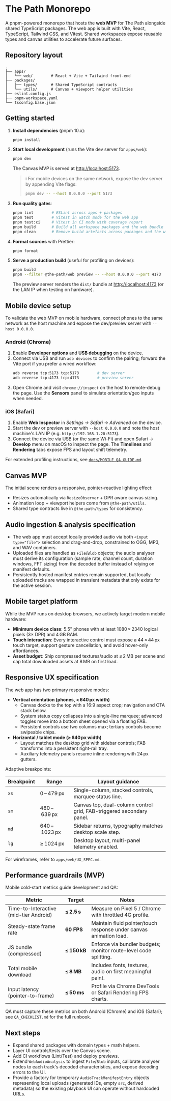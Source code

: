 # The Path Monorepo

A pnpm-powered monorepo that hosts the **web MVP** for The Path alongside shared TypeScript packages. The web app is built with Vite, React, TypeScript, Tailwind CSS, and Vitest. Shared workspaces expose reusable types and canvas utilities to accelerate future surfaces.

## Repository layout

```
.
├── apps/
│   └── web/        # React + Vite + Tailwind front-end
├── packages/
│   ├── types/      # Shared TypeScript contracts
│   └── utils/      # Canvas + viewport helper utilities
├── eslint.config.js
├── pnpm-workspace.yaml
└── tsconfig.base.json
```

## Getting started

1. **Install dependencies** (pnpm 10.x):
   ```bash
   pnpm install
   ```

2. **Start local development** (runs the Vite dev server for `apps/web`):
   ```bash
   pnpm dev
   ```
   The Canvas MVP is served at [http://localhost:5173](http://localhost:5173).

   > ℹ️  For mobile devices on the same network, expose the dev server by appending Vite flags:
   > ```bash
   > pnpm dev -- --host 0.0.0.0 --port 5173
   > ```

3. **Run quality gates**:
   ```bash
   pnpm lint        # ESLint across apps + packages
   pnpm test        # Vitest in watch mode for the web app
   pnpm test:ci     # Vitest in CI mode with coverage report
   pnpm build       # Build all workspace packages and the web bundle
   pnpm clean       # Remove build artefacts across packages and the web app
   ```

4. **Format sources** with Prettier:
   ```bash
   pnpm format
   ```

5. **Serve a production build** (useful for profiling on devices):
   ```bash
   pnpm build
   pnpm --filter @the-path/web preview -- --host 0.0.0.0 --port 4173
   ```
   The preview server renders the `dist/` bundle at [http://localhost:4173](http://localhost:4173) (or the LAN IP when testing on hardware).

## Mobile device setup

To validate the web MVP on mobile hardware, connect phones to the same network as the host machine and expose the dev/preview server with `--host 0.0.0.0`.

### Android (Chrome)

1. Enable **Developer options** and **USB debugging** on the device.
2. Connect via USB and run `adb devices` to confirm the pairing; forward the Vite port if you prefer a wired workflow:
   ```bash
   adb reverse tcp:5173 tcp:5173        # dev server
   adb reverse tcp:4173 tcp:4173        # preview server
   ```
3. Open Chrome and visit `chrome://inspect` on the host to remote-debug the page. Use the **Sensors** panel to simulate orientation/geo inputs when needed.

### iOS (Safari)

1. Enable **Web Inspector** in *Settings → Safari → Advanced* on the device.
2. Start the dev or preview server with `--host 0.0.0.0` and note the host machine's LAN IP (e.g. `http://192.168.1.20:5173`).
3. Connect the device via USB (or the same Wi-Fi) and open Safari → **Develop** menu on macOS to inspect the page. The **Timelines** and **Rendering** tabs expose FPS and layout shift telemetry.

For extended profiling instructions, see [`docs/MOBILE_QA_GUIDE.md`](./docs/MOBILE_QA_GUIDE.md).

## Canvas MVP

The initial scene renders a responsive, pointer-reactive lighting effect:

- Resizes automatically via `ResizeObserver` + DPR aware canvas sizing.
- Animation loop + viewport helpers come from `@the-path/utils`.
- Shared type contracts live in `@the-path/types` for consistency.

## Audio ingestion & analysis specification

- The web app must accept locally provided audio via both `<input type="file">` selection and drag-and-drop, constrained to OGG, MP3, and WAV containers.
- Uploaded files are handled as `File`/`Blob` objects; the audio analyser must derive its configuration (sample rate, channel count, duration windows, FFT sizing) from the decoded buffer instead of relying on manifest defaults.
- Persistently hosted manifest entries remain supported, but locally uploaded tracks are wrapped in transient metadata that only exists for the active session.

## Mobile target platform

While the MVP runs on desktop browsers, we actively target modern mobile hardware:

- **Minimum device class**: 5.5" phones with at least 1080 × 2340 logical pixels (3× DPR) and 4 GB RAM.
- **Touch interaction**: Every interactive control must expose a 44 × 44 px touch target, support gesture cancellation, and avoid hover-only affordances.
- **Asset budget**: Ship compressed textures/audio at ≤ 2 MB per scene and cap total downloaded assets at 8 MB on first load.

## Responsive UX specification

The web app has two primary responsive modes:

- **Vertical orientation (phones, < 640 px width)**
  - Canvas docks to the top with a 16:9 aspect crop; navigation and CTA stack below.
  - System status copy collapses into a single-line marquee; advanced toggles move into a bottom sheet opened via a floating FAB.
  - Persistent controls use two columns max; tertiary controls become swipeable chips.
- **Horizontal / tablet mode (≥ 640 px width)**
  - Layout matches the desktop grid with sidebar controls; FAB transforms into a persistent right-rail tray.
  - Auxiliary telemetry panels resume inline rendering with 24 px gutters.

Adaptive breakpoints:

| Breakpoint | Range | Layout guidance |
| ---------- | ----- | --------------- |
| `xs`       | 0 – 479 px | Single-column, stacked controls, marquee status line. |
| `sm`       | 480 – 639 px | Canvas top, dual-column control grid, FAB-triggered secondary panel. |
| `md`       | 640 – 1023 px | Sidebar returns, typography matches desktop scale step. |
| `lg`       | ≥ 1024 px | Desktop layout, multi-panel telemetry enabled. |

For wireframes, refer to `apps/web/UX_SPEC.md`.

## Performance guardrails (MVP)

Mobile cold-start metrics guide development and QA:

| Metric | Target | Notes |
| ------ | ------ | ----- |
| Time-to-Interactive (mid-tier Android) | **≤ 2.5 s** | Measure on Pixel 5 / Chrome with throttled 4G profile. |
| Steady-state frame rate | **60 FPS** | Maintain fluid pointer/touch response under canvas animation load. |
| JS bundle (compressed) | **≤ 150 kB** | Enforce via bundler budgets; monitor route-level code splitting. |
| Total mobile download | **≤ 8 MB** | Includes fonts, textures, audio on first meaningful paint. |
| Input latency (pointer-to-frame) | **≤ 50 ms** | Profile via Chrome DevTools or Safari Rendering FPS charts. |

QA must capture these metrics on both Android (Chrome) and iOS (Safari); see `QA_CHECKLIST.md` for the full runbook.

## Next steps

- Expand shared packages with domain types + math helpers.
- Layer UI controls/tests over the Canvas scene.
- Add CI workflows (Lint/Test) and deploy previews.
- Extend `WebAudioAnalysis` to ingest `File`/`Blob` inputs, calibrate analyser nodes to each track's decoded characteristics, and expose decoding errors to the UI.
- Provide a factory for temporary `AudioTrackManifestEntry` objects representing local uploads (generated IDs, empty `src`, derived metadata) so the existing playback UI can operate without hardcoded URLs.
